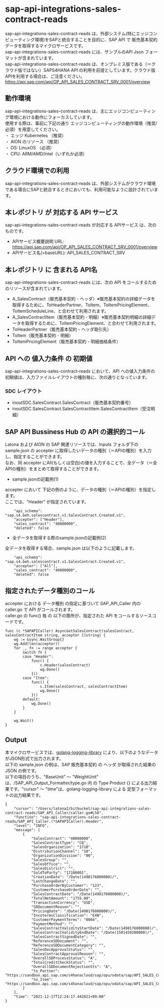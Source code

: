 # sap-api-integrations-sales-contract-reads
sap-api-integrations-sales-contract-reads は、外部システム(特にエッジコンピューティング環境)をSAPと統合することを目的に、SAP API で 販売基本契約データを取得するマイクロサービスです。    
sap-api-integrations-sales-contract-reads には、サンプルのAPI Json フォーマットが含まれています。   
sap-api-integrations-sales-contract-reads は、オンプレミス版である（＝クラウド版ではない）SAPS4HANA API の利用を前提としています。クラウド版APIを利用する場合は、ご注意ください。   
https://api.sap.com/api/OP_API_SALES_CONTRACT_SRV_0001/overview

## 動作環境  
sap-api-integrations-sales-contract-reads は、主にエッジコンピューティング環境における動作にフォーカスしています。  
使用する際は、事前に下記の通り エッジコンピューティングの動作環境（推奨/必須）を用意してください。  
・ エッジ Kubernetes （推奨）    
・ AION のリソース （推奨)    
・ OS: LinuxOS （必須）    
・ CPU: ARM/AMD/Intel（いずれか必須）　　

## クラウド環境での利用
sap-api-integrations-sales-contract-reads は、外部システムがクラウド環境である場合にSAPと統合するときにおいても、利用可能なように設計されています。  

## 本レポジトリ が 対応する API サービス
sap-api-integrations-sales-contract-reads が対応する APIサービス は、次のものです。

* APIサービス概要説明 URL: https://api.sap.com/api/OP_API_SALES_CONTRACT_SRV_0001/overview
* APIサービス名(=baseURL): API_SALES_CONTRACT_SRV

## 本レポジトリ に 含まれる API名
sap-api-integrations-sales-contract-reads には、次の API をコールするためのリソースが含まれています。  

* A_SalesContract（販売基本契約 - ヘッダ）※販売基本契約の詳細データを取得するために、ToHeaderPartner、ToItem、ToItemPricingElement、ToItemScheduleLine、と合わせて利用されます。
* A_SalesContractItem（販売基本契約 - 明細）※販売基本契約明細の詳細データを取得するために、ToItemPricingElement、と合わせて利用されます。
* ToHeaderPartner（販売基本契約 - ヘッダ取引先）
* ToItem（販売基本契約 - 明細）
* ToItemPricingElement（販売基本契約 - 明細価格条件）

## API への 値入力条件 の 初期値
sap-api-integrations-sales-contract-reads において、API への値入力条件の初期値は、入力ファイルレイアウトの種別毎に、次の通りとなっています。  

### SDC レイアウト

* inoutSDC.SalesContract.SalesContract（販売基本契約番号）
* inoutSDC.SalesContract.SalesContractItem.SalesContractItem（受注明細）

## SAP API Bussiness Hub の API の選択的コール

Latona および AION の SAP 関連リソースでは、Inputs フォルダ下の sample.json の accepter に取得したいデータの種別（＝APIの種別）を入力し、指定することができます。  
なお、同 accepter にAll(もしくは空白)の値を入力することで、全データ（＝全APIの種別）をまとめて取得することができます。  

* sample.jsonの記載例(1)  

accepter において 下記の例のように、データの種別（＝APIの種別）を指定します。  
ここでは、"Header" が指定されています。

```
	"api_schema": "sap.s4.beh.salescontract.v1.SalesContract.Created.v1",
	"accepter": ["Header"],
	"sales_contract": "40000000",
	"deleted": false
```
  
* 全データを取得する際のsample.jsonの記載例(2)  

全データを取得する場合、sample.json は以下のように記載します。  

```
	"api_schema": "sap.s4.beh.salescontract.v1.SalesContract.Created.v1",
	"accepter": ["All"],
	"sales_contract": "40000000",
	"deleted": false
```

## 指定されたデータ種別のコール

accepter における データ種別 の指定に基づいて SAP_API_Caller 内の caller.go で API がコールされます。  
caller.go の func() 毎 の 以下の箇所が、指定された API をコールするソースコードです。  

```
func (c *SAPAPICaller) AsyncGetSalesContract(salesContract, salesContractItem string, accepter []string) {
	wg := &sync.WaitGroup{}
	wg.Add(len(accepter))
	for _, fn := range accepter {
		switch fn {
		case "Header":
			func() {
				c.Header(salesContract)
				wg.Done()
			}()
		case "Item":
			func() {
				c.Item(salesContract, salesContractItem)
				wg.Done()
			}()
		default:
			wg.Done()
		}
	}

	wg.Wait()
}
```
## Output  
本マイクロサービスでは、[golang-logging-library](https://github.com/latonaio/golang-logging-library) により、以下のようなデータがJSON形式で出力されます。  
以下の sample.json の例は、SAP 販売基本契約 の ヘッダ が取得された結果の JSON の例です。  
以下の項目のうち、"BaseUnit" ～ "WeightUnit" は、/SAP_API_Output_Formatter/type.go 内 の Type Product {} による出力結果です。"cursor" ～ "time"は、golang-logging-library による 定型フォーマットの出力結果です。  

```
{
	"cursor": "/Users/latona2/bitbucket/sap-api-integrations-sales-contract-reads/SAP_API_Caller/caller.go#L58",
	"function": "sap-api-integrations-sales-contract-reads/SAP_API_Caller.(*SAPAPICaller).Header",
	"level": "INFO",
	"message": [
		{
			"SalesContract": "40000000",
			"SalesContractType": "CQ",
			"SalesOrganization": "1710",
			"DistributionChannel": "10",
			"OrganizationDivision": "00",
			"SalesGroup": "",
			"SalesOffice": "",
			"SalesDistrict": "",
			"SoldToParty": "17100001",
			"CreationDate": "/Date(1498176000000)/",
			"LastChangeDate": "",
			"PurchaseOrderByCustomer": "123",
			"CustomerPurchaseOrderDate": "",
			"SalesContractDate": "/Date(1498176000000)/",
			"TotalNetAmount": "1755.00",
			"TransactionCurrency": "USD",
			"SDDocumentReason": "",
			"PricingDate": "/Date(1498176000000)/",
			"IncotermsClassification": "EXW",
			"CustomerPaymentTerms": "0004",
			"PaymentMethod": "",
			"SalesContractValidityStartDate": "/Date(1498176000000)/",
			"SalesContractValidityEndDate": "/Date(1501459200000)/",
			"SalesContractSignedDate": "",
			"ReferenceSDDocument": "",
			"ReferenceSDDocumentCategory": "",
			"SalesDocApprovalStatus": "",
			"SalesContractApprovalReason": "",
			"OverallSDProcessStatus": "A",
			"TotalCreditCheckStatus": "",
			"OverallSDDocumentRejectionSts": "A",
			"to_Partner": "https://sandbox.api.sap.com/s4hanacloud/sap/opu/odata/sap/API_SALES_Contract_SRV/A_SalesContract('40000000')/to_Partner",
			"to_Item": "https://sandbox.api.sap.com/s4hanacloud/sap/opu/odata/sap/API_SALES_Contract_SRV/A_SalesContract('40000000')/to_Item"
		}
	],
	"time": "2021-12-17T12:24:17.442821+09:00"
}

```